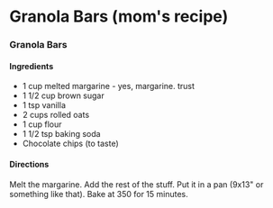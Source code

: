 # Granola Bars (mom's recipe)

### Granola Bars

#### Ingredients

- 1 cup melted margarine - yes, margarine. trust
- 1 1/2 cup brown sugar
- 1 tsp vanilla
- 2 cups rolled oats
- 1 cup flour
- 1 1/2 tsp baking soda
- Chocolate chips (to taste)

#### Directions

Melt the margarine. 
Add the rest of the stuff. 
Put it in a pan (9x13" or something like that). 
Bake at 350 for 15 minutes. 
